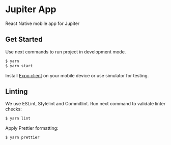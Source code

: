 # Jupiter App

React Native mobile app for Jupiter

## Get Started

Use next commands to run project in development mode.

```sh
$ yarn
$ yarn start
```

Install [Expo client](https://expo.io/tools) on your mobile device or use simulator for testing.

## Linting

We use ESLint, Stylelint and Commitlint.
Run next command to validate linter checks:

```sh
$ yarn lint
```

Apply Prettier formatting:

```sh
$ yarn prettier
```
